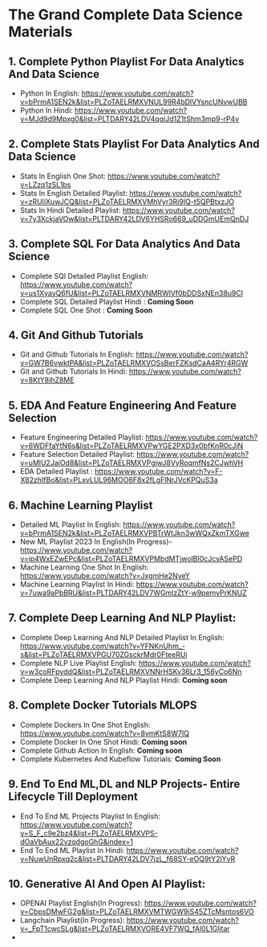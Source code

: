 # The Grand Complete Data Science Materials

## 1. Complete Python Playlist For Data Analytics And Data Science
- Python In English: https://www.youtube.com/watch?v=bPrmA1SEN2k&list=PLZoTAELRMXVNUL99R4bDlVYsncUNvwUBB
- Python In Hindi: https://www.youtube.com/watch?v=MJd9d9Mpxg0&list=PLTDARY42LDV4qqiJd1Z1tShm3mp9-rP4v

## 2. Complete Stats Playlist For Data Analytics And Data Science
- Stats In English One Shot: https://www.youtube.com/watch?v=LZzq1zSL1bs 
- Stats In English Detailed Playlist: https://www.youtube.com/watch?v=zRUliXuwJCQ&list=PLZoTAELRMXVMhVyr3Ri9IQ-t5QPBtxzJO
- Stats In Hindi Detailed Playlist: https://www.youtube.com/watch?v=7y3XckjaVOw&list=PLTDARY42LDV6YHSRo669_uDDGmUEmQnDJ

## 3. Complete SQL For Data Analytics And Data Science
- Complete SQl Detailed Playlist English: https://www.youtube.com/watch?v=us1XyayQ6fU&list=PLZoTAELRMXVNMRWlVf0bDDSxNEn38u9Cl
- Complete SQL Detailed Playlist Hindi : **Coming Soon**
- Complete SQL One Shot : **Coming Soon**

## 4. Git And Github Tutorials 
- Git and Github Tutorials In English: https://www.youtube.com/watch?v=GW7B6vwktPA&list=PLZoTAELRMXVOSsBerFZKsdCaA4RYr4RGW
- Git and Github Tutorials In Hindi: https://www.youtube.com/watch?v=8KtY8ihZ8ME

## 5. EDA And Feature Engineering And Feature Selection
- Feature Engineering Detailed Playlist: https://www.youtube.com/watch?v=6WDFfaYtN6s&list=PLZoTAELRMXVPwYGE2PXD3x0bfKnR0cJjN
- Feature Selection Detailed Playlist: https://www.youtube.com/watch?v=uMlU2JaiOd8&list=PLZoTAELRMXVPgjwJ8VyRoqmfNs2CJwhVH
- EDA Detailed Playlist : https://www.youtube.com/watch?v=F-X82zhIfBo&list=PLxvLUL96MOO6F8x2fLgFlNrJVcKPQuS3a

## 6. Machine Learning Playlist
- Detailed ML Playlist In English: https://www.youtube.com/watch?v=bPrmA1SEN2k&list=PLZoTAELRMXVPBTrWtJkn3wWQxZkmTXGwe
- New ML Playlist 2023 In English(In Progress)- https://www.youtube.com/watch?v=ip4WxEZwEPc&list=PLZoTAELRMXVPMbdMTjwolBI0cJcvASePD
- Machine Learning One Shot In English: https://www.youtube.com/watch?v=JxgmHe2NyeY
- Machine Learning Playlist In Hindi: https://www.youtube.com/watch?v=7uwa9aPbBRU&list=PLTDARY42LDV7WGmlzZtY-w9pemyPrKNUZ
  
## 7. Complete Deep Learning And NLP Playlist:
- Complete Deep Learning And NLP Detailed Playlist In English: https://www.youtube.com/watch?v=YFNKnUhm_-s&list=PLZoTAELRMXVPGU70ZGsckrMdr0FteeRUi
- Complete NLP Live Playlist English: https://www.youtube.com/watch?v=w3coRFpyddQ&list=PLZoTAELRMXVNNrHSKv36Lr3_156yCo6Nn
- Complete Deep Learning And NLP Playlist Hindi: **Coming soon**

## 8. Complete Docker Tutorials MLOPS
- Complete Dockers In One Shot English: https://www.youtube.com/watch?v=8vmKtS8W7IQ
- Complete Docker In One Shot Hindi: **Coming soon**
- Complete Github Action In English: **Coming soon**
- Complete Kubernetes And Kubeflow Tutorials: **Coming Soon**
  
## 9. End To End ML,DL and NLP Projects- Entire Lifecycle Till Deployment
- End To End ML Projects Playlist In English: https://www.youtube.com/watch?v=S_F_c9e2bz4&list=PLZoTAELRMXVPS-dOaVbAux22vzqdgoGhG&index=1
- End To End ML Playlist In Hindi: https://www.youtube.com/watch?v=NuwUnRpxq2c&list=PLTDARY42LDV7jzL_f68SY-eOQ9tY2lYvR

## 10. Generative AI And Open AI Playlist:
- OPENAI Playlist English(In Progress): https://www.youtube.com/watch?v=CbpsDMwFG2g&list=PLZoTAELRMXVMTWGW9iS45ZTcMsntos6VO
- Langchain Playlist(In Progress): https://www.youtube.com/watch?v=_FpT1cwcSLg&list=PLZoTAELRMXVORE4VF7WQ_fAl0L1Gljtar
- 


